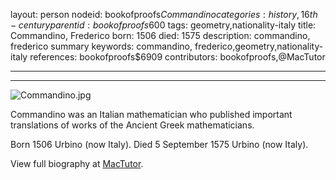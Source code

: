 layout: person
nodeid: bookofproofs$Commandino
categories: history,16th-century
parentid: bookofproofs$600
tags: geometry,nationality-italy
title: Commandino, Frederico
born: 1506
died: 1575
description: commandino, frederico summary
keywords: commandino, frederico,geometry,nationality-italy
references: bookofproofs$6909
contributors: bookofproofs,@MacTutor

---


---

![Commandino.jpg](https://github.com/bookofproofs/bookofproofs.github.io/blob/main/_sources/images/portraits/Commandino.jpg?raw=true)

Commandino was an Italian mathematician who published important translations of works of the Ancient Greek mathematicians.

Born 1506 Urbino (now Italy). Died 5 September 1575 Urbino (now Italy).


View full biography at [MacTutor](https://mathshistory.st-andrews.ac.uk/Biographies/Commandino/).